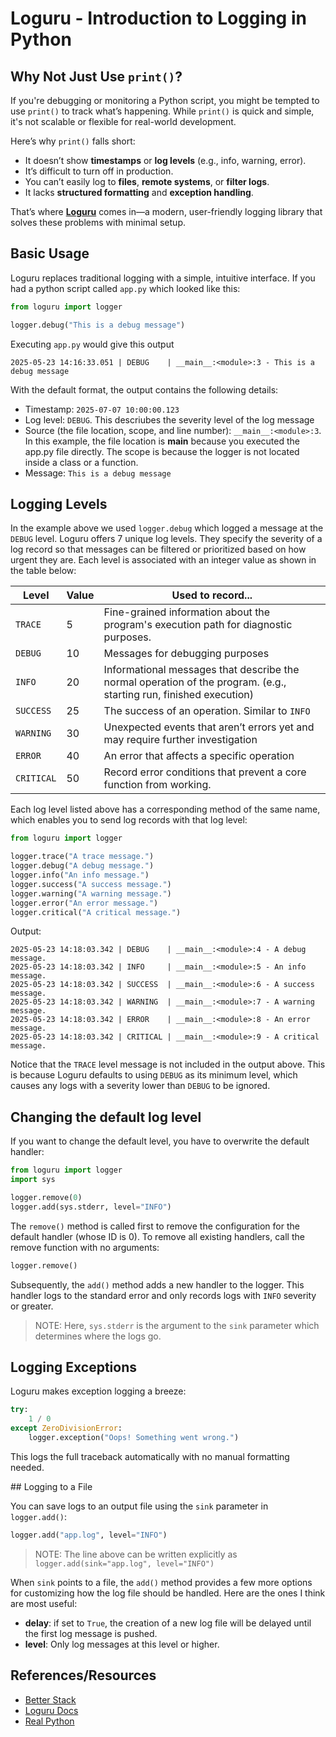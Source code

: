 # Loguru - Introduction to Logging in Python

## Why Not Just Use `print()`?

If you're debugging or monitoring a Python script, you might be tempted to use `print()` to track what’s happening. While `print()` is quick and simple, it's not scalable or flexible for real-world development.

Here’s why `print()` falls short:
- It doesn’t show **timestamps** or **log levels** (e.g., info, warning, error).
- It’s difficult to turn off in production.
- You can’t easily log to **files**, **remote systems**, or **filter logs**.
- It lacks **structured formatting** and **exception handling**.

That’s where **[Loguru](https://github.com/Delgan/loguru)** comes in—a modern, user-friendly logging library that solves these problems with minimal setup.

## Basic Usage
Loguru replaces traditional logging with a simple, intuitive interface.
If you had a python script called `app.py` which looked like this:

```python
from loguru import logger

logger.debug("This is a debug message")
```

Executing `app.py` would give this output
```
2025-05-23 14:16:33.051 | DEBUG    | __main__:<module>:3 - This is a debug message
```

With the default format, the output contains the following details:
- Timestamp: `2025-07-07 10:00:00.123`
- Log level: `DEBUG`. This descriubes the severity level of the log message
- Source (the file location, scope, and line number): `__main__:<module>:3`. In this example, the file location is __main__ because you executed the app.py file directly. The scope is <module> because the logger is not located inside a class or a function.
- Message: `This is a debug message`

## Logging Levels

In the example above we used `logger.debug` which logged a message at the `DEBUG` level. Loguru offers 7 unique log levels.
They specify the severity of a log record so that messages can be filtered or prioritized based on how urgent they are. Each level is associated with an integer value as shown in the table below:

| Level      | Value | Used to record...                                                                                                  |
| ---------- | ------|------------------------------------------------------------------------------------------------------------------- |
| `TRACE`    | 5     | Fine-grained information about the program's execution path for diagnostic purposes.                               |
| `DEBUG`    | 10    | Messages for debugging purposes                                                                                    |
| `INFO`     | 20    | Informational messages that describe the normal operation of the program. (e.g., starting run, finished execution) |
| `SUCCESS`  | 25    | The success of an operation. Similar to `INFO`                                                                     |
| `WARNING`  | 30    | Unexpected events that aren’t errors yet and may require further investigation                                     |
| `ERROR`    | 40    | An error that affects a specific operation                                                                         |
| `CRITICAL` | 50    | Record error conditions that prevent a core function from working.                                                 |

Each log level listed above has a corresponding method of the same name, which enables you to send log records with that log level:

```python
from loguru import logger

logger.trace("A trace message.")
logger.debug("A debug message.")
logger.info("An info message.")
logger.success("A success message.")
logger.warning("A warning message.")
logger.error("An error message.")
logger.critical("A critical message.")
```

Output:
```
2025-05-23 14:18:03.342 | DEBUG    | __main__:<module>:4 - A debug message.
2025-05-23 14:18:03.342 | INFO     | __main__:<module>:5 - An info message.
2025-05-23 14:18:03.342 | SUCCESS  | __main__:<module>:6 - A success message.
2025-05-23 14:18:03.342 | WARNING  | __main__:<module>:7 - A warning message.
2025-05-23 14:18:03.342 | ERROR    | __main__:<module>:8 - An error message.
2025-05-23 14:18:03.342 | CRITICAL | __main__:<module>:9 - A critical message.
```

Notice that the `TRACE` level message is not included in the output above. This is because Loguru defaults to using `DEBUG` as its minimum level, which causes any logs with a severity lower than `DEBUG` to be ignored.

## Changing the default log level

If you want to change the default level, you have to overwrite the default handler:

```python
from loguru import logger
import sys

logger.remove(0)
logger.add(sys.stderr, level="INFO")
```

The `remove()` method is called first to remove the configuration for the default handler (whose ID is 0). To remove all existing handlers, call the remove function with no arguments:

```python
logger.remove()
```

Subsequently, the `add()` method adds a new handler to the logger. This handler logs to the standard error and only records logs with `INFO` severity or greater.

> NOTE: Here, `sys.stderr` is the argument to the `sink` parameter which determines where the logs go.

## Logging Exceptions

Loguru makes exception logging a breeze:

```python
try:
    1 / 0
except ZeroDivisionError:
    logger.exception("Oops! Something went wrong.")
```

This logs the full traceback automatically with no manual formatting needed.

## Logging to a File

You can save logs to an output file using the `sink` parameter in `logger.add()`:

```python
logger.add("app.log", level="INFO")
```
> NOTE: The line above can be written explicitly as `logger.add(sink="app.log", level="INFO")`

When `sink` points to a file, the `add()` method provides a few more options for customizing how the log file should be handled.
Here are the ones I think are most useful:

* **delay**: if set to `True`, the creation of a new log file will be delayed until the first log message is pushed.
* **level**: Only log messages at this level or higher.


## References/Resources
- [Better Stack](https://betterstack.com/community/guides/logging/loguru/)
- [Loguru Docs](https://loguru.readthedocs.io/en/stable/overview.html)
- [Real Python](https://realpython.com/python-loguru/)